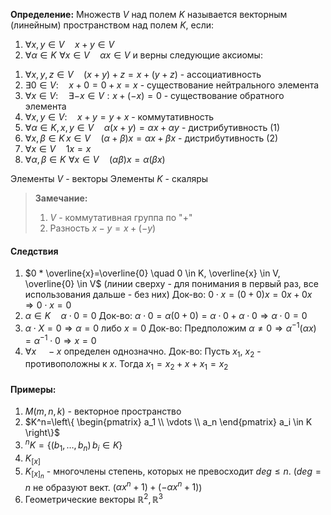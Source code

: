 **Определение:** Множеств $V$ над полем $K$ называется векторным (линейным) пространством над полем $K$, если:
1) $\forall x, y \in V \quad x+y \in V$
2) $\forall \alpha \in K \,\,\forall x \in V \quad \alpha x \in V$
и верны следующие аксиомы:
1. $\forall x, y, z \in V \quad (x+y)+z=x+(y+z)$ - ассоциативность
2. $\exists 0 \in V: \quad x + 0 = 0 + x = x$ - существование нейтрального элемента
3. $\forall x \in V: \quad \exists -x \in V: x+(-x)=0$ - существование обратного элемента
4. $\forall x, y \in V: \quad x+y=y+x$ - коммутативность
5. $\forall \alpha \in K,\, x, y \in V\quad \alpha(x+y)=\alpha x + \alpha y$ - дистрибутивность (1)
6. $\forall x, \beta \in K \, x \in V \quad (\alpha+\beta)x=\alpha x + \beta x$ - дистрибутивность (2)
7. $\forall x \in V \quad 1x=x$
8. $\forall \alpha, \beta \in K \,\, \forall x \in V \quad (\alpha\beta)x=\alpha(\beta x)$

Элементы $V$ - векторы
Элементы $K$ - скаляры

>**Замечание:** 
>1. $V$ - коммутативная группа по "$+$"
>2. Разность $x-y=x+(-y)$

#### Следствия
1) $0 * \overline{x}=\overline{0} \quad 0 \in K, \overline{x} \in V, \overline{0} \in V$ (линии сверху - для понимания в первый раз, все использования дальше - без них)
	Док-во: $0 \cdot x = (0+0)x=0x+0x \Rightarrow 0 \cdot x = 0$
2) $\alpha \in K \quad \alpha \cdot 0 = 0$
	Док-во: $\alpha \cdot 0 = \alpha (0+0)=\alpha \cdot 0 + \alpha \cdot 0 \Rightarrow \alpha \cdot 0=0$
3) $\alpha \cdot X=0 \Rightarrow \alpha=0$ либо $x=0$
	Док-во: Предположим $\alpha \neq 0 \Rightarrow {\alpha}^{-1}(\alpha x)={\alpha}^{-1}\cdot 0 \Rightarrow x = 0$
4) $\forall x\quad-x$ определен однозначно.
	Док-во: Пусть $x_1$, $x_2$ - противоположны к $x$. Тогда $x_1=x_2+x+x_1=x_2$
#### Примеры:
1) $M(m, n, k)$ - векторное пространство
2) $K^n=\left\{ \begin{pmatrix} a_1 \\ \vdots \\ a_n \end{pmatrix} a_i \in K \right\}$
3) $^{n} K = \{ (b_1, \dots, b_n) \, b_i \in K\}$
4) $K_{[x]}$
5) $K_{[x]_n}$ - многочлены степень, которых не превосходит $deg \leq n$. ($deg=n$ не образуют вект. ($\alpha x^n + 1) + (-\alpha x^n + 1)$)
6) Геометрические векторы $\mathbb{R}^2, \mathbb{R}^3$
